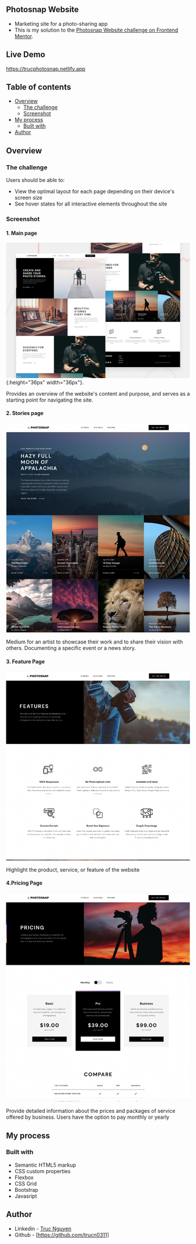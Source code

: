 ## Photosnap Website

- Marketing site for a photo-sharing app
- This is my solution to the [Photosnap Website challenge on Frontend Mentor](https://www.frontendmentor.io/challenges/photosnap-multipage-website-nMDSrNmNW).

## Live Demo
  https://trucphotosnap.netlify.app

## Table of contents

- [Overview](#overview)
  - [The challenge](#the-challenge)
  - [Screenshot](#screenshot)
- [My process](#my-process)
  - [Built with](#built-with)
- [Author](#author)

## Overview

### The challenge

Users should be able to:

- View the optimal layout for each page depending on their device's screen size
- See hover states for all interactive elements throughout the site

### Screenshot

 #### 1. Main page
![ScreenShot](preview/preview.jpg){:height="36px" width="36px"}.

Provides an overview of the website's content and purpose, and serves as a starting point for navigating the site.
       
       
       
       
       
       
  #### 2. Stories page
![ScreenShot](preview/stories.png)

Medium for an artist to showcase their work and to share their vision with others. Documenting a specific event or a news story.
       
       
       
       
       
       
#### 3. Feature Page
![ScreenShot](preview/feature.png)

Highlight the product, service, or feature of the website






   #### 4.Pricing Page
![ScreenShot](preview/pricing.png)

 Provide detailed information about the prices and packages of service offered by business. Users have the option to pay monthly or yearly




## My process

### Built with

- Semantic HTML5 markup
- CSS custom properties
- Flexbox
- CSS Grid
- Bootstrap
- Javasript

## Author

- Linkedin - [Truc Nguyen](https://www.linkedin.com/in/truc-nguyen-480222230/)
- Github - [https://github.com/trucn0311]
